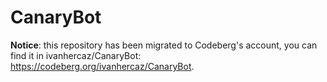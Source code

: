 # CanaryBot

**Notice**: this repository has been migrated to Codeberg's account, you can find it in ivanhercaz/CanaryBot: <https://codeberg.org/ivanhercaz/CanaryBot>.
